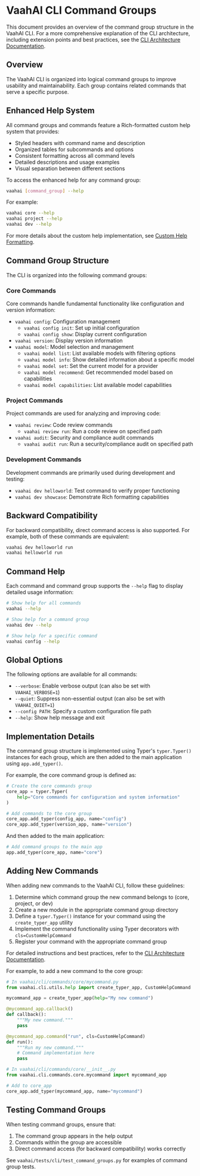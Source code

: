 # VaahAI CLI Command Groups

This document provides an overview of the command group structure in the VaahAI CLI. For a more comprehensive explanation of the CLI architecture, including extension points and best practices, see the [CLI Architecture Documentation](/docs/architecture/cli_architecture.md).

## Overview

The VaahAI CLI is organized into logical command groups to improve usability and maintainability. Each group contains related commands that serve a specific purpose.

## Enhanced Help System

All command groups and commands feature a Rich-formatted custom help system that provides:

- Styled headers with command name and description
- Organized tables for subcommands and options
- Consistent formatting across all command levels
- Detailed descriptions and usage examples
- Visual separation between different sections

To access the enhanced help for any command group:

```bash
vaahai [command_group] --help
```

For example:
```bash
vaahai core --help
vaahai project --help
vaahai dev --help
```

For more details about the custom help implementation, see [Custom Help Formatting](custom_help_formatting.md).

## Command Group Structure

The CLI is organized into the following command groups:

### Core Commands

Core commands handle fundamental functionality like configuration and version information:

- `vaahai config`: Configuration management
  - `vaahai config init`: Set up initial configuration
  - `vaahai config show`: Display current configuration
- `vaahai version`: Display version information
- `vaahai model`: Model selection and management
  - `vaahai model list`: List available models with filtering options
  - `vaahai model info`: Show detailed information about a specific model
  - `vaahai model set`: Set the current model for a provider
  - `vaahai model recommend`: Get recommended model based on capabilities
  - `vaahai model capabilities`: List available model capabilities

### Project Commands

Project commands are used for analyzing and improving code:

- `vaahai review`: Code review commands
  - `vaahai review run`: Run a code review on specified path
- `vaahai audit`: Security and compliance audit commands
  - `vaahai audit run`: Run a security/compliance audit on specified path

### Development Commands

Development commands are primarily used during development and testing:

- `vaahai dev helloworld`: Test command to verify proper functioning
- `vaahai dev showcase`: Demonstrate Rich formatting capabilities

## Backward Compatibility

For backward compatibility, direct command access is also supported. For example, both of these commands are equivalent:

```bash
vaahai dev helloworld run
vaahai helloworld run
```

## Command Help

Each command and command group supports the `--help` flag to display detailed usage information:

```bash
# Show help for all commands
vaahai --help

# Show help for a command group
vaahai dev --help

# Show help for a specific command
vaahai config --help
```

## Global Options

The following options are available for all commands:

- `--verbose`: Enable verbose output (can also be set with `VAAHAI_VERBOSE=1`)
- `--quiet`: Suppress non-essential output (can also be set with `VAAHAI_QUIET=1`)
- `--config PATH`: Specify a custom configuration file path
- `--help`: Show help message and exit

## Implementation Details

The command group structure is implemented using Typer's `typer.Typer()` instances for each group, which are then added to the main application using `app.add_typer()`.

For example, the core command group is defined as:

```python
# Create the core commands group
core_app = typer.Typer(
    help="Core commands for configuration and system information"
)

# Add commands to the core group
core_app.add_typer(config_app, name="config")
core_app.add_typer(version_app, name="version")
```

And then added to the main application:

```python
# Add command groups to the main app
app.add_typer(core_app, name="core")
```

## Adding New Commands

When adding new commands to the VaahAI CLI, follow these guidelines:

1. Determine which command group the new command belongs to (core, project, or dev)
2. Create a new module in the appropriate command group directory
3. Define a `typer.Typer()` instance for your command using the `create_typer_app` utility
4. Implement the command functionality using Typer decorators with `cls=CustomHelpCommand`
5. Register your command with the appropriate command group

For detailed instructions and best practices, refer to the [CLI Architecture Documentation](/docs/architecture/cli_architecture.md).

For example, to add a new command to the core group:

```python
# In vaahai/cli/commands/core/mycommand.py
from vaahai.cli.utils.help import create_typer_app, CustomHelpCommand

mycommand_app = create_typer_app(help="My new command")

@mycommand_app.callback()
def callback():
    """My new command."""
    pass

@mycommand_app.command("run", cls=CustomHelpCommand)
def run():
    """Run my new command."""
    # Command implementation here
    pass

# In vaahai/cli/commands/core/__init__.py
from vaahai.cli.commands.core.mycommand import mycommand_app

# Add to core_app
core_app.add_typer(mycommand_app, name="mycommand")
```

## Testing Command Groups

When testing command groups, ensure that:

1. The command group appears in the help output
2. Commands within the group are accessible
3. Direct command access (for backward compatibility) works correctly

See `vaahai/tests/cli/test_command_groups.py` for examples of command group tests.
